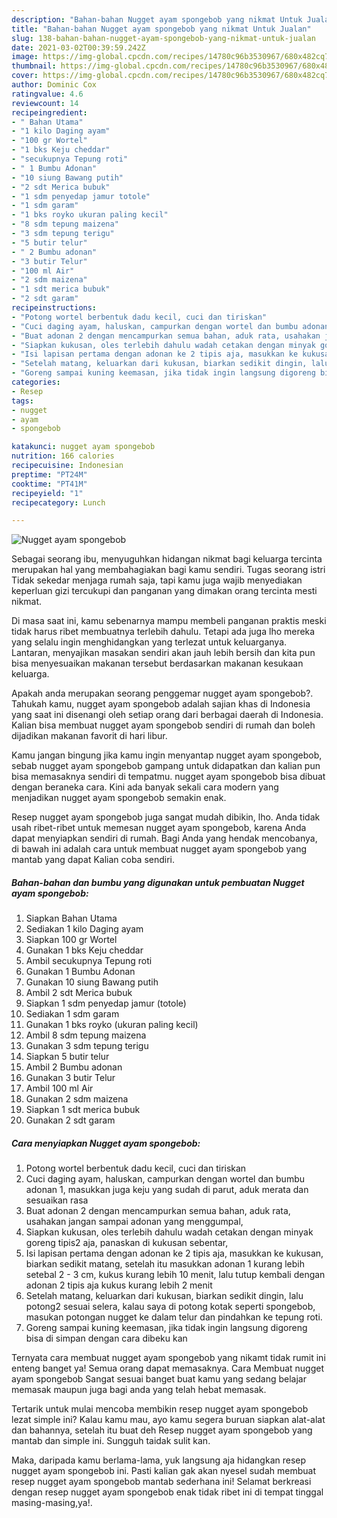 ```yaml
---
description: "Bahan-bahan Nugget ayam spongebob yang nikmat Untuk Jualan"
title: "Bahan-bahan Nugget ayam spongebob yang nikmat Untuk Jualan"
slug: 138-bahan-bahan-nugget-ayam-spongebob-yang-nikmat-untuk-jualan
date: 2021-03-02T00:39:59.242Z
image: https://img-global.cpcdn.com/recipes/14780c96b3530967/680x482cq70/nugget-ayam-spongebob-foto-resep-utama.jpg
thumbnail: https://img-global.cpcdn.com/recipes/14780c96b3530967/680x482cq70/nugget-ayam-spongebob-foto-resep-utama.jpg
cover: https://img-global.cpcdn.com/recipes/14780c96b3530967/680x482cq70/nugget-ayam-spongebob-foto-resep-utama.jpg
author: Dominic Cox
ratingvalue: 4.6
reviewcount: 14
recipeingredient:
- " Bahan Utama"
- "1 kilo Daging ayam"
- "100 gr Wortel"
- "1 bks Keju cheddar"
- "secukupnya Tepung roti"
- " 1 Bumbu Adonan"
- "10 siung Bawang putih"
- "2 sdt Merica bubuk"
- "1 sdm penyedap jamur totole"
- "1 sdm garam"
- "1 bks royko ukuran paling kecil"
- "8 sdm tepung maizena"
- "3 sdm tepung terigu"
- "5 butir telur"
- " 2 Bumbu adonan"
- "3 butir Telur"
- "100 ml Air"
- "2 sdm maizena"
- "1 sdt merica bubuk"
- "2 sdt garam"
recipeinstructions:
- "Potong wortel berbentuk dadu kecil, cuci dan tiriskan"
- "Cuci daging ayam, haluskan, campurkan dengan wortel dan bumbu adonan 1, masukkan juga keju yang sudah di parut, aduk merata dan sesuaikan rasa"
- "Buat adonan 2 dengan mencampurkan semua bahan, aduk rata, usahakan jangan sampai adonan yang menggumpal,"
- "Siapkan kukusan, oles terlebih dahulu wadah cetakan dengan minyak goreng tipis2 aja, panaskan di kukusan sebentar,"
- "Isi lapisan pertama dengan adonan ke 2 tipis aja, masukkan ke kukusan, biarkan sedikit matang, setelah itu masukkan adonan 1 kurang lebih setebal 2 - 3 cm, kukus kurang lebih 10 menit, lalu tutup kembali dengan adonan 2 tipis aja kukus kurang lebih 2 menit"
- "Setelah matang, keluarkan dari kukusan, biarkan sedikit dingin, lalu potong2 sesuai selera, kalau saya di potong kotak seperti spongebob, masukan potongan nugget ke dalam telur dan pindahkan ke tepung roti."
- "Goreng sampai kuning keemasan, jika tidak ingin langsung digoreng bisa di simpan dengan cara dibeku kan"
categories:
- Resep
tags:
- nugget
- ayam
- spongebob

katakunci: nugget ayam spongebob 
nutrition: 166 calories
recipecuisine: Indonesian
preptime: "PT24M"
cooktime: "PT41M"
recipeyield: "1"
recipecategory: Lunch

---
```



![Nugget ayam spongebob](https://img-global.cpcdn.com/recipes/14780c96b3530967/680x482cq70/nugget-ayam-spongebob-foto-resep-utama.jpg)

Sebagai seorang ibu, menyuguhkan hidangan nikmat bagi keluarga tercinta merupakan hal yang membahagiakan bagi kamu sendiri. Tugas seorang istri Tidak sekedar menjaga rumah saja, tapi kamu juga wajib menyediakan keperluan gizi tercukupi dan panganan yang dimakan orang tercinta mesti nikmat.

Di masa  saat ini, kamu sebenarnya mampu membeli panganan praktis meski tidak harus ribet membuatnya terlebih dahulu. Tetapi ada juga lho mereka yang selalu ingin menghidangkan yang terlezat untuk keluarganya. Lantaran, menyajikan masakan sendiri akan jauh lebih bersih dan kita pun bisa menyesuaikan makanan tersebut berdasarkan makanan kesukaan keluarga. 



Apakah anda merupakan seorang penggemar nugget ayam spongebob?. Tahukah kamu, nugget ayam spongebob adalah sajian khas di Indonesia yang saat ini disenangi oleh setiap orang dari berbagai daerah di Indonesia. Kalian bisa membuat nugget ayam spongebob sendiri di rumah dan boleh dijadikan makanan favorit di hari libur.

Kamu jangan bingung jika kamu ingin menyantap nugget ayam spongebob, sebab nugget ayam spongebob gampang untuk didapatkan dan kalian pun bisa memasaknya sendiri di tempatmu. nugget ayam spongebob bisa dibuat dengan beraneka cara. Kini ada banyak sekali cara modern yang menjadikan nugget ayam spongebob semakin enak.

Resep nugget ayam spongebob juga sangat mudah dibikin, lho. Anda tidak usah ribet-ribet untuk memesan nugget ayam spongebob, karena Anda dapat menyiapkan sendiri di rumah. Bagi Anda yang hendak mencobanya, di bawah ini adalah cara untuk membuat nugget ayam spongebob yang mantab yang dapat Kalian coba sendiri.

<!--inarticleads1-->

##### Bahan-bahan dan bumbu yang digunakan untuk pembuatan Nugget ayam spongebob:

1. Siapkan  Bahan Utama
1. Sediakan 1 kilo Daging ayam
1. Siapkan 100 gr Wortel
1. Gunakan 1 bks Keju cheddar
1. Ambil secukupnya Tepung roti
1. Gunakan  1 Bumbu Adonan
1. Gunakan 10 siung Bawang putih
1. Ambil 2 sdt Merica bubuk
1. Siapkan 1 sdm penyedap jamur (totole)
1. Sediakan 1 sdm garam
1. Gunakan 1 bks royko (ukuran paling kecil)
1. Ambil 8 sdm tepung maizena
1. Gunakan 3 sdm tepung terigu
1. Siapkan 5 butir telur
1. Ambil  2 Bumbu adonan
1. Gunakan 3 butir Telur
1. Ambil 100 ml Air
1. Gunakan 2 sdm maizena
1. Siapkan 1 sdt merica bubuk
1. Gunakan 2 sdt garam




<!--inarticleads2-->

##### Cara menyiapkan Nugget ayam spongebob:

1. Potong wortel berbentuk dadu kecil, cuci dan tiriskan
1. Cuci daging ayam, haluskan, campurkan dengan wortel dan bumbu adonan 1, masukkan juga keju yang sudah di parut, aduk merata dan sesuaikan rasa
1. Buat adonan 2 dengan mencampurkan semua bahan, aduk rata, usahakan jangan sampai adonan yang menggumpal,
1. Siapkan kukusan, oles terlebih dahulu wadah cetakan dengan minyak goreng tipis2 aja, panaskan di kukusan sebentar,
1. Isi lapisan pertama dengan adonan ke 2 tipis aja, masukkan ke kukusan, biarkan sedikit matang, setelah itu masukkan adonan 1 kurang lebih setebal 2 - 3 cm, kukus kurang lebih 10 menit, lalu tutup kembali dengan adonan 2 tipis aja kukus kurang lebih 2 menit
1. Setelah matang, keluarkan dari kukusan, biarkan sedikit dingin, lalu potong2 sesuai selera, kalau saya di potong kotak seperti spongebob, masukan potongan nugget ke dalam telur dan pindahkan ke tepung roti.
1. Goreng sampai kuning keemasan, jika tidak ingin langsung digoreng bisa di simpan dengan cara dibeku kan




Ternyata cara membuat nugget ayam spongebob yang nikamt tidak rumit ini enteng banget ya! Semua orang dapat memasaknya. Cara Membuat nugget ayam spongebob Sangat sesuai banget buat kamu yang sedang belajar memasak maupun juga bagi anda yang telah hebat memasak.

Tertarik untuk mulai mencoba membikin resep nugget ayam spongebob lezat simple ini? Kalau kamu mau, ayo kamu segera buruan siapkan alat-alat dan bahannya, setelah itu buat deh Resep nugget ayam spongebob yang mantab dan simple ini. Sungguh taidak sulit kan. 

Maka, daripada kamu berlama-lama, yuk langsung aja hidangkan resep nugget ayam spongebob ini. Pasti kalian gak akan nyesel sudah membuat resep nugget ayam spongebob mantab sederhana ini! Selamat berkreasi dengan resep nugget ayam spongebob enak tidak ribet ini di tempat tinggal masing-masing,ya!.

